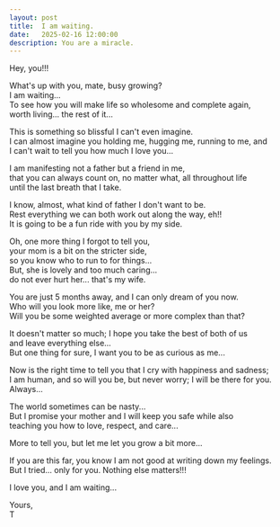 ```yaml
---
layout: post
title:  I am waiting.
date:   2025-02-16 12:00:00
description: You are a miracle.
---
```


Hey, you!!!

What's up with you, mate, busy growing?  
I am waiting...  
To see how you will make life so wholesome and complete again,  
worth living... the rest of it...

This is something so blissful I can't even imagine.  
I can almost imagine you holding me, hugging me, running to me, and  
I can't wait to tell you how much I love you...  

I am manifesting not a father but a friend in me,  
that you can always count on, no matter what, all throughout life  
until the last breath that I take.  

I know, almost, what kind of father I don't want to be.  
Rest everything we can both work out along the way, eh!!  
It is going to be a fun ride with you by my side.  

Oh, one more thing I forgot to tell you,  
your mom is a bit on the stricter side,  
so you know who to run to for things...  
But, she is lovely and too much caring...  
do not ever hurt her... that's my wife.  

You are just 5 months away, and I can only dream of you now.  
Who will you look more like, me or her?  
Will you be some weighted average or more complex than that?  

It doesn't matter so much; I hope you take the best of both of us  
and leave everything else...  
But one thing for sure, I want you to be as curious as me...  

Now is the right time to tell you that I cry with happiness and sadness;  
I am human, and so will you be, but never worry; I will be there for you. Always...  

The world sometimes can be nasty...  
But I promise your mother and I will keep you safe while also  
teaching you how to love, respect, and care...  

More to tell you, but let me let you grow a bit more...  

If you are this far, you know I am not good at writing down my feelings.  
But I tried... only for you. Nothing else matters!!!

I love you, and I am waiting...

Yours,  
T

